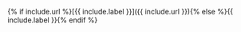 {% if include.url %}[{{ include.label }}]({{ include.url }}){% else %}{{ include.label }}{% endif %}